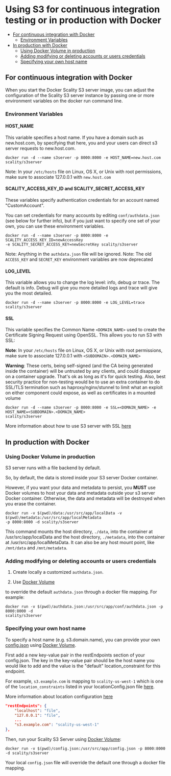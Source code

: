 # Using S3 for continuous integration testing or in production with Docker

* [For continuous integration with Docker](#for-continuous-integration-with-docker)
  * [Environment Variables](#environment-variables)
* [In production with Docker](#in-production-with-docker)
  * [Using Docker Volume in production](#using-docker-volume-in-production)
  * [Adding modifying or deleting accounts or users credentials](#adding-modifying-or-deleting-accounts-or-users-credentials)
  * [Specifying your own host name](#specifying-your-own-host-name)

## For continuous integration with Docker

When you start the Docker Scality S3 server image, you can adjust the
configuration of the Scality S3 server instance by passing one or more
environment variables on the docker run command line.

### Environment Variables

#### HOST_NAME

This variable specifies a host name.
If you have a domain such as new.host.com, by specifying that here,
you and your users can direct s3 server requests to new.host.com.

```shell
docker run -d --name s3server -p 8000:8000 -e HOST_NAME=new.host.com scality/s3server
```

Note: In your `/etc/hosts` file on Linux, OS X, or Unix with root permissions,
make sure to associate 127.0.0.1 with `new.host.com`

#### SCALITY_ACCESS_KEY_ID and SCALITY_SECRET_ACCESS_KEY

These variables specify authentication credentials for an account
named "CustomAccount".

You can set credentials for many accounts by editing `conf/authdata.json`
(see below for further info),
but if you just want to specify one set of your own,
you can use these environment variables.

```shell
docker run -d --name s3server -p 8000:8000 -e SCALITY_ACCESS_KEY_ID=newAccessKey
-e SCALITY_SECRET_ACCESS_KEY=newSecretKey scality/s3server
```

Note: Anything in the `authdata.json` file will be ignored.
Note: The old `ACCESS_KEY` and `SECRET_KEY` environment variables are now
deprecated

#### LOG_LEVEL

This variable allows you to change the log level: info, debug or trace.
The default is info. Debug will give you more detailed logs and trace
will give you the most detailed.

```shell
docker run -d --name s3server -p 8000:8000 -e LOG_LEVEL=trace scality/s3server
```

#### SSL

This variable specifies the Common Name `<DOMAIN_NAME>` used to create the
Certificate Signing Request using OpenSSL. This allows you to run S3 with SSL:

**Note**:
In your `/etc/hosts` file on Linux, OS X, or Unix with root permissions,
make sure to associate 127.0.0.1 with `<SUBDOMAIN>.<DOMAIN_NAME>`

**Warning**:
These certs, being self-signed (and the CA being generated inside the container)
will be untrusted by any clients, and could disappear on a container upgrade.
That's ok as long as it's for quick testing.
Also, best security practice for non-testing would be to use an extra container
to do SSL/TLS termination such as haproxy/nginx/stunnel to limit what an exploit
on either component could expose, as well as certificates in a mounted volume

```shell
docker run -d --name s3server -p 8000:8000 -e SSL=<DOMAIN_NAME> -e HOST_NAME=<SUBDOMAIN>.<DOMAIN_NAME>
scality/s3server
```

More information about how to use S3 server with SSL
[here](https://s3.scality.com/v1.0/page/scality-with-ssl)

## In production with Docker

### Using Docker Volume in production

S3 server runs with a file backend by default.

So, by default, the data is stored inside your S3 server Docker container.

However, if you want your data and metadata to persist, you **MUST** use Docker
volumes to host your data and metadata outside your s3 server Docker container.
Otherwise, the data and metadata will be destroyed when you erase the container.

```shell
docker run -­v $(pwd)/data:/usr/src/app/localData -­v $(pwd)/metadata:/usr/src/app/localMetadata
-p 8000:8000 ­-d scality/s3server
```

This command mounts the host directory, `./data`, into the container at
/usr/src/app/localData and the host directory, `./metadata`, into the container
at /usr/src/app/localMetaData. It can also be any host mount point,
like `/mnt/data` and `/mnt/metadata`.

### Adding modifying or deleting accounts or users credentials

1. Create locally a customized `authdata.json`.

2. Use [Docker Volume](https://docs.docker.com/engine/tutorials/dockervolumes/)

to override the default `authdata.json` through a docker file mapping.
For example:

```shell
docker run -v $(pwd)/authdata.json:/usr/src/app/conf/authdata.json -p 8000:8000 -d
scality/s3server
```

### Specifying your own host name

To specify a host name (e.g. s3.domain.name),
you can provide your own
[config.json](https://github.com/scality/S3/blob/master/config.json)
using [Docker Volume](https://docs.docker.com/engine/tutorials/dockervolumes/).

First add a new key-value pair in the restEndpoints section of your config.json.
The key in the key-value pair should be the host name you would like to add
and the value is the "default" location_constraint for this endpoint.

For example, `s3.example.com` is mapping to `scality-us-west-1` which is one of
the `location_constraints` listed in your locationConfig.json file
[here](https://github.com/scality/S3/blob/master/locationConfig.json).

More information about location configuration
[here](https://github.com/scality/S3/blob/master/README.md#location-configuration)

```json
"restEndpoints": {
    "localhost": "file",
    "127.0.0.1": "file",
    ...
    "s3.example.com": "scality-us-west-1"
},
```

Then, run your Scality S3 Server using
[Docker Volume](https://docs.docker.com/engine/tutorials/dockervolumes/):

```shell
docker run -v $(pwd)/config.json:/usr/src/app/config.json -p 8000:8000 -d scality/s3server
```

Your local `config.json` file will override the default one through a docker
file mapping.
